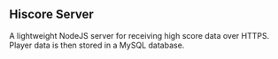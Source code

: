 ##  Hiscore Server

A lightweight NodeJS server for receiving high score data over HTTPS.
Player data is then stored in a MySQL database.

